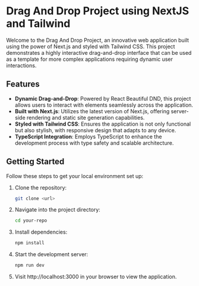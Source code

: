 # Drag And Drop Project using NextJS and Tailwind

Welcome to the Drag And Drop Project, an innovative web application built using the power of Next.js and styled with Tailwind CSS. This project demonstrates a highly interactive drag-and-drop interface that can be used as a template for more complex applications requiring dynamic user interactions.

## Features

- **Dynamic Drag-and-Drop**: Powered by React Beautiful DND, this project allows users to interact with elements seamlessly across the application.
- **Built with Next.js**: Utilizes the latest version of Next.js, offering server-side rendering and static site generation capabilities.
- **Styled with Tailwind CSS**: Ensures the application is not only functional but also stylish, with responsive design that adapts to any device.
- **TypeScript Integration**: Employs TypeScript to enhance the development process with type safety and scalable architecture.

## Getting Started

Follow these steps to get your local environment set up:

1. Clone the repository:

   ```bash
   git clone <url>

   ```

2. Navigate into the project directory:

   ```bash
   cd your-repo
   ```

3. Install dependencies:

   ```bash
   npm install
   ```

4. Start the development server:

   ```bash
   npm run dev
   ```

5. Visit http://localhost:3000 in your browser to view the application.
